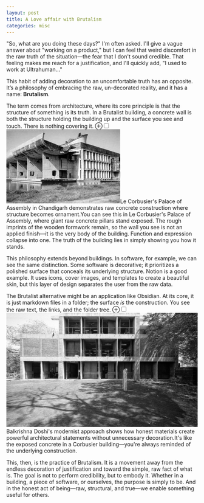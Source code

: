 ```yaml
---
layout: post
title: A Love affair with Brutalism
categories: misc
---
```


"So, what are you doing these days?" I'm often asked. I'll give a vague answer about "working on a product," but I can feel that weird discomfort in the raw truth of the situation—the fear that I don't sound credible. That feeling makes me reach for a justification, and I'll quickly add, "I used to work at Ultrahuman..."

This habit of adding decoration to an uncomfortable truth has an opposite. It’s a philosophy of embracing the raw, un-decorated reality, and it has a name: **Brutalism**.

The term comes from architecture, where its core principle is that the structure of something is its truth. In a Brutalist building, a concrete wall is both the structure holding the building up and the surface you see and touch. There is nothing covering it. <label for="mn-corbusier" class="margin-toggle">⊕</label><input type="checkbox" id="mn-corbusier" class="margin-toggle"/><span class="marginnote"><img src="/assets/images/corbu.jpg" alt="Le Corbusier's Palace of Assembly"/>Le Corbusier's Palace of Assembly in Chandigarh demonstrates raw concrete construction where structure becomes ornament.</span>You can see this in Le Corbusier's Palace of Assembly, where giant raw concrete pillars stand exposed. The rough imprints of the wooden formwork remain, so the wall you see is not an applied finish—it is the very body of the building. Function and expression collapse into one. The truth of the building lies in simply showing you how it stands.

This philosophy extends beyond buildings. In software, for example, we can see the same distinction. Some software is decorative; it prioritizes a polished surface that conceals its underlying structure. Notion is a good example. It uses icons, cover images, and templates to create a beautiful skin, but this layer of design separates the user from the raw data.

The Brutalist alternative might be an application like Obsidian. At its core, it is just markdown files in a folder; the surface *is* the construction. You see the raw text, the links, and the folder tree. <label for="mn-doshi" class="margin-toggle">⊕</label><input type="checkbox" id="mn-doshi" class="margin-toggle"/><span class="marginnote"><img src="/assets/images/doshi.jpg" alt="Balkrishna Doshi's architectural work"/>Balkrishna Doshi's modernist approach shows how honest materials create powerful architectural statements without unnecessary decoration.</span>It's like the exposed concrete in a Corbusier building—you're always reminded of the underlying construction.

This, then, is the practice of Brutalism. It is a movement away from the endless decoration of justification and toward the simple, raw fact of what is. The goal is not to perform credibility, but to embody it. Whether in a building, a piece of software, or ourselves, the purpose is simply to be. And in the honest act of being—raw, structural, and true—we enable something useful for others.

